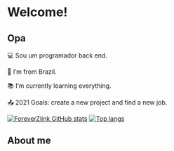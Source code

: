# Welcome!

 

## Opa

 

:computer: Sou um programador back end.

:house_with_garden: I’m from Brazil.

:books: I’m currently learning everything.

:outbox_tray: 2021 Goals: create a new project and find a new job.


[![ForeverZlink GitHub stats](https://github-readme-stats.vercel.app/api?username=ForeverZlink)](https://github.com/ForeverZlink/github-readme-stats)
[![Top langs](https://github-readme-stats.vercel.app/api/top-langs/?username=ForeverZlink&layout=compact)](https://github.com/ForeverZlink/github-readme-stats)
## About me




